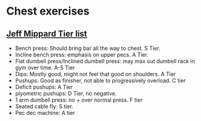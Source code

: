 # Chest exercises

## [Jeff Mippard Tier list](https://www.youtube.com/watch?v=fGm-ef-4PVk&ab_channel=JeffNippard)

- Bench press: Should bring bar all the way to chest. S Tier.
- Incline bench press: emphasis on upper pecs. A Tier.
- Flat dumbell press/Inclined dumbell press: may max out dumbell rack in gym over time. A-S Tier
- Dips: Mostly good, might not feel that good on shoulders. A Tier
- Pushups: Good as finisher, not able to progressively overload. C tier
- Deficit pushups: A Tier
- plyometric pushups: D Tier, no negative.
- 1 arm dumbell press: no + over normal press. F tier
- Seated cable fly: S tier.
- Pec dec machine: A tier
